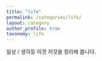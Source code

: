 ```yaml
---
title: "life"
permalink: /categories/life/
layout: category
author_profile: true
taxonomy: life
---
```


일상 / 생각등 이것 저것을 정리해 봅니다.
